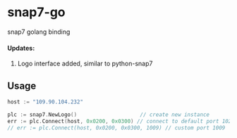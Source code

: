 # snap7-go
snap7 golang binding

#### Updates:
1. Logo interface added, similar to python-snap7



## Usage

```go
host := "109.90.104.232"

plc := snap7.NewLogo()                    // create new instance
err := plc.Connect(host, 0x0200, 0x0300) // connect to default port 102
// err := plc.Connect(host, 0x0200, 0x0300, 1009) // custom port 1009


```